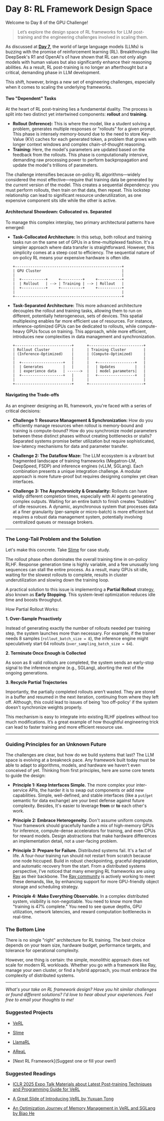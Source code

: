 # Day 8: RL Framework Design Space

Welcome to Day 8 of the GPU Challenge!

> Let’s explore the design space of RL frameworks for LLM post-training and the engineering challenges involved in scaling them.

As discussed at [**Day 7**](./day-7.md), the world of large language models (LLMs) is buzzing with the promise of reinforcement learning (RL). Breakthroughs like DeepSeek's R1 and OpenAI's o1 have shown that RL can not only align models with human values but also significantly enhance their reasoning abilities. As a result, RL post-training is no longer an afterthought but a critical, demanding phase in LLM development.

This shift, however, brings a new set of engineering challenges, especially when it comes to scaling the underlying frameworks.

#### Two "Dependent" Tasks

At the heart of RL post-training lies a fundamental duality. The process is split into two distinct yet intertwined components: **rollout** and **training**.

*   **Rollout (Inference):** This is where the model, like a student solving a problem, generates multiple responses or "rollouts" for a given prompt. This phase is intensely memory-bound due to the need to store Key-Value (KV) caches for each generated token, a problem that grows with longer context windows and complex chain-of-thought reasoning.
*   **Training:** Here, the model's parameters are updated based on the feedback from the rollouts. This phase is computationally intensive, demanding raw processing power to perform backpropagation and update the model's trillions of parameters.

The challenge intensifies because on-policy RL algorithms—widely considered the most effective—require that training data be generated by the *current* version of the model. This creates a sequential dependency: you must perform rollouts, then train on that data, then repeat. This lockstep relationship can lead to significant resource underutilization, as one expensive component sits idle while the other is active.

#### Architectural Showdown: Collocated vs. Separated

To manage this complex interplay, two primary architectural patterns have emerged:

*   **Task-Collocated Architecture:** In this setup, both rollout and training tasks run on the same set of GPUs in a time-multiplexed fashion. It's a simpler approach where data transfer is straightforward. However, this simplicity comes at a steep cost to efficiency. The sequential nature of on-policy RL means your expensive hardware is often idle.

    ```
    +-------------------------------------------------+
    | GPU Cluster                                     |
    |                                                 |
    |  +-----------+     +----------+     +-----------+
    |  | Rollout   | --> | Training | --> | Rollout   |
    |  +-----------+     +----------+     +-----------+
    |                                                 |
    +-------------------------------------------------+
    ```

*   **Task-Separated Architecture:** This more advanced architecture decouples the rollout and training tasks, allowing them to run on different, potentially heterogeneous, sets of devices. This spatial multiplexing enables far more efficient use of resources. For instance, inference-optimized GPUs can be dedicated to rollouts, while compute-heavy GPUs focus on training. This approach, while more efficient, introduces new complexities in data management and synchronization.

    ```
    +--------------------------+      +-------------------------+
    | Rollout Cluster          |      | Training Cluster        |
    | (Inference-Optimized)    |      | (Compute-Optimized)     |
    |                          |      |                         |
    |  +-------------------+   |      |   +-----------------+   |
    |  | Generates         |   |      |   | Updates         |   |
    |  | experience data   | ------>  |   | model parameters|   |
    |  +-------------------+   |      |   +-----------------+   |
    |                          |      |                         |
    +--------------------------+      +-------------------------+
    ```

#### Navigating the Trade-offs

As an engineer designing an RL framework, you're faced with a series of critical decisions:

*   **Challenge 1: Resource Management & Synchronization:** How do you efficiently manage resources when rollout is memory-bound and training is compute-bound? How do you synchronize model parameters between these distinct phases without creating bottlenecks or stalls? Separated systems promise better utilization but require sophisticated, low-latency mechanisms for data and parameter transfer.

*   **Challenge 2: The Dataflow Maze:** The LLM ecosystem is a vibrant but fragmented landscape of training frameworks (Megatron-LM, DeepSpeed, FSDP) and inference engines (vLLM, SGLang). Each combination presents a unique integration challenge. A modular approach is more future-proof but requires designing complex yet clean interfaces.

*   **Challenge 3: The Asynchronicity & Granularity:** Rollouts can have wildly different completion times, especially with AI agents generating complex outputs. Waiting for an entire batch to finish creates "bubbles" of idle resources. A dynamic, asynchronous system that processes data at a finer granularity (per-sample or micro-batch) is more efficient but requires a robust data management system, potentially involving centralized queues or message brokers.

---

### The Long-Tail Problem and the Solution

Let's make this concrete. Take [Slime](https://github.com/THUDM/slime/) for case study.

The rollout phase often dominates the overall training time in on-policy RLHF. Response generation time is highly variable, and a few unusually long sequences can stall the entire process. As a result, many GPUs sit idle, waiting for the slowest rollouts to complete, results in cluster underutilization and slowing down the training loop.

A practical solution to this issue is implementing a **Partial Rollout** strategy, also known as **Early Stopping**. This system-level optimization reduces idle time and boosts throughput.

How Partial Rollout Works:

**1. Over-Sample Proactively**

Instead of generating exactly the number of rollouts needed per training step, the system launches more than necessary. For example, if the trainer needs 8 samples (`rollout_batch_size = 8`), the inference engine might speculatively start 64 rollouts (`over_sampling_batch_size = 64`).

**2. Terminate Once Enough is Collected**

As soon as 8 valid rollouts are completed, the system sends an early-stop signal to the inference engine (e.g., SGLang), aborting the rest of the ongoing generations.

**3. Recycle Partial Trajectories**

Importantly, the partially completed rollouts aren’t wasted. They are stored in a buffer and resumed in the next iteration, continuing from where they left off. Although, this could lead to issues of being 'too off-policy' if the system doesn't synchronize weights properly.

This mechanism is easy to integrate into existing RLHF pipelines without too much modifications. It’s a great example of how thoughtful engineering trick can lead to faster training and more efficient resource use.

---

### Guiding Principles for an Unknown Future

The challenges are clear, but how do we build systems that last? The LLM space is evolving at a breakneck pace. Any framework built today must be able to adapt to algorithms, models, and hardware we haven't even conceived of yet. Thinking from first principles, here are some core tenets to guide the design:

*   **Principle 1: Keep Interfaces Simple.** The more complex your inter-service APIs, the harder it is to swap out components or add new capabilities. Simple, well-defined, and stable interfaces (like a `put`/`get` semantic for data exchange) are your best defense against future complexity. Besides, It's easier to leverage **from** or **to** each other's work.
*   **Principle 2: Embrace Heterogeneity.** Don't assume uniform compute. Your framework should gracefully handle a mix of high-memory GPUs for inference, compute-dense accelerators for training, and even CPUs for reward models. Design abstractions that make hardware differences an implementation detail, not a user-facing problem.
*   **Principle 3: Prepare for Failure.** Distributed systems fail. It's a fact of life. A four-hour training run should not restart from scratch because one node hiccuped. Build in robust checkpointing, graceful degradation, and automatic recovery from the start. From a distributed systems perspective, I’ve noticed that many emerging RL frameworks are using [Ray](https://www.ray.io/) as their backbone. The [Ray community](https://github.com/ray-project/ray) is actively working to meet these demands, like, by enhancing support for more GPU-friendly object storage and scheduling strategy.

*   **Principle 4: Make Everything Observable.** In a complex distributed system, visibility is non-negotiable. You need to know more than "training is 47% complete." You need to see queue depths, GPU utilization, network latencies, and reward computation bottlenecks in real-time.


### The Bottom Line

There is no single "right" architecture for RL training. The best choice depends on your team size, hardware budget, performance targets, and tolerance for operational complexity.

However, one thing is certain: the simple, monolithic approach does not scale for modern RL workloads. Whether you go with a framework like Ray, manage your own cluster, or find a hybrid approach, you must embrace the complexity of distributed systems.

***

*What's your take on RL framework design? Have you hit similar challenges or found different solutions? I'd love to hear about your experiences. Feel free to email your thoughts to me!*


### Suggested Projects

* [VeRL](https://github.com/volcengine/verl)

* [Slime](https://github.com/THUDM/slime)

* [LlamaRL](https://arxiv.org/pdf/2505.24034)

* [AReaL](https://github.com/inclusionAI/AReaL)

* [Next RL Framework](Suggest one or fill your own!)


### Suggested Readings

* [ICLR 2025 Expo Talk Materials about Latest Post-training Techniques and Programming Guide for VeRL](https://github.com/eric-haibin-lin/verl-community/tree/main/iclr25)

* [A Great Slide of Introducing VeRL by Yuxuan Tong](https://tongyx361.github.io/blogs/posts/verl-intro/)

* [An Optimization Journey of Memory Management in VeRL and SGLang by Biao He](https://hebiao064.github.io/rl-memory-management)